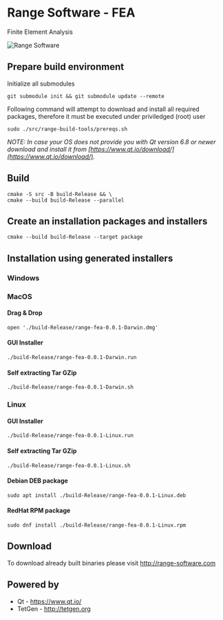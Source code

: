 <!-- [CircleCI](https://circleci.com/gh/Range-Software/range3.svg?style=svg)](https://circleci.com/gh/Range-Software/range3) -->

# Range Software - FEA
Finite Element Analysis

![Range Software](http://www.range-software.com/files/common/Range3-CFD.png)

## Prepare build environment
Initialize all submodules
```
git submodule init && git submodule update --remote
```
Following command will attempt to download and install all required packages, therefore it must be executed under priviledged (root) user
```
sudo ./src/range-build-tools/prereqs.sh
```
_NOTE: In case your OS does not provide you with Qt version 6.8 or newer download and install it from [https://www.qt.io/download/](https://www.qt.io/download/)._
## Build
```
cmake -S src -B build-Release && \
cmake --build build-Release --parallel
```
## Create an installation packages and installers
```
cmake --build build-Release --target package
```
## Installation using generated installers
### Windows

### MacOS
#### Drag & Drop
```
open './build-Release/range-fea-0.0.1-Darwin.dmg'
```
#### GUI Installer
```
./build-Release/range-fea-0.0.1-Darwin.run
```
#### Self extracting Tar GZip
```
./build-Release/range-fea-0.0.1-Darwin.sh
```
### Linux
#### GUI Installer
```
./build-Release/range-fea-0.0.1-Linux.run
```
#### Self extracting Tar GZip
```
./build-Release/range-fea-0.0.1-Linux.sh
```
#### Debian DEB package
```
sudo apt install ./build-Release/range-fea-0.0.1-Linux.deb
```
#### RedHat RPM package
```
sudo dnf install ./build-Release/range-fea-0.0.1-Linux.rpm
```

## Download
To download already built binaries please visit http://range-software.com

## Powered by

* Qt - https://www.qt.io/
* TetGen - http://tetgen.org
